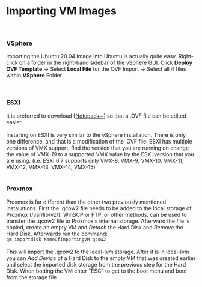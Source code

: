 # Importing VM Images
</br>

### VSphere </br>
Importing the Ubuntu 20.04 Image into Ubuntu is actually quite easy. Right-click on a folder in the right-hand sidebar of the vSphere GUI. Click **Deploy OVF Template** -> Select **Local File** for the OVF Import -> Select all 4 files within **VSphere** Folder 

</br>

### ESXI </br>
It is preferred to download [[Notepad++](https://notepad-plus-plus.org/downloads/v8.3.3/)] so that a .OVF file can be edited easier. </br>
</br>
Installing on ESXI is very similar to the vSphere installation. There is only one difference, and that is a modification of the .OVF file. ESXI has multiple versions of VMX support, find the version that you are running on change the value of *VMX-19* to a supported VMX value by the ESXI version that you are using. (i.e. ESXI 6.7 supports only VMX-8, VMX-9, VMX-10, VMX-11, VMX-12, VMX-13, VMX-14, VMX-15)
</br></br>

### Proxmox </br>
Proxmox is far different than the other two previously mentioned installations. First the .qcow2 file needs to be added to the local storage of Proxmox (/var/lib/vz/). WinSCP or FTP, or other methods, can be used to transfer the .qcow2 file to Proxmox's internal storage. Afterward the file is copied, create an empty VM and *Detach* the Hard Disk and *Remove* the Hard Disk. Afterwards run the command: </br> 
`qm importdisk NameOfImportingVM.qcow2` </br>
</br>
This will import the .qcow2 to the local-lvm storage. After it is in local-lvm you can *Add Device* of a Hard Disk to the empty VM that was created earlier and select the imported disk storage from the previous step for the Hard Disk. When botting the VM enter "ESC" to get to the boot menu and boot from the storage file.
